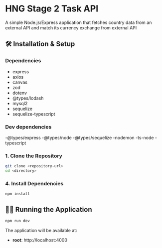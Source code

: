 # HNG Stage 2 Task API

A simple Node.js/Express application that fetches country data from an external API and match its currency exchange from external API


## 🛠️ Installation & Setup

### Dependencies
- express
- axios
- canvas
- zod
- dotenv
- @types/lodash
- mysql2
- sequelize
- sequelize-typescript

### Dev dependencies
-@types/express
-@types/node
-@types/sequelize
-nodemon
-ts-node
-typescript


### 1. Clone the Repository
```bash
git clone <repository-url>
cd <directory>
```

### 4. Install Dependencies
```bash
npm install
```

## 🏃‍♂️ Running the Application
```bash
npm run dev
```

The application will be available at:
- **root**: http://localhost:4000
